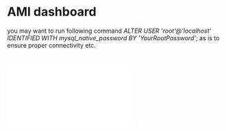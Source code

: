 # AMI dashboard 
   

you may want to run following command *_ALTER USER 'root'@'localhost' IDENTIFIED WITH mysql_native_password BY 'YourRootPassword';_* as is to ensure proper connectivity etc.

  

## ![Alt text](/assets/images/todo.pdf?raw=true "TODO")